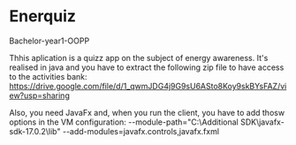 # Enerquiz
 Bachelor-year1-OOPP
 
 Thhis aplication is a quizz app on the subject of energy awareness. It's realised in java and you have to extract the following zip file to have access to the activities bank: https://drive.google.com/file/d/1_qwmJDG4j9G9sU6ASto8Koy9skBYsFAZ/view?usp=sharing
 
 Also, you need JavaFx and, when you run the client, you have to add thosw options in the VM configuration: 
 --module-path="C:\Additional SDK\javafx-sdk-17.0.2\lib" --add-modules=javafx.controls,javafx.fxml
